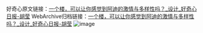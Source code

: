 好奇心原文链接：[一个楼，可以让你感觉到阿迪的激情与多样性吗？_设计_好奇心日报-胡莹](https://www.qdaily.com/articles/4350.html)
WebArchive归档链接：[一个楼，可以让你感觉到阿迪的激情与多样性吗？_设计_好奇心日报-胡莹](http://web.archive.org/web/20190623154405/https://www.qdaily.com/articles/4350.html)
![image](http://ww3.sinaimg.cn/large/007d5XDply1g3vfjep60oj30u047ce81)